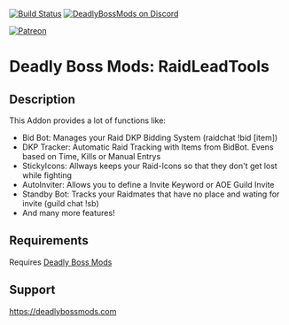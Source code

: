 [![Build Status](https://travis-ci.org/DeadlyBossMods/DBM-RaidLeaderTools.svg?branch=master)](https://travis-ci.org/DeadlyBossMods/DBM-RaidLeadTools)
[![DeadlyBossMods on Discord](https://img.shields.io/badge/discord-DeadlyBossMods-738bd7.svg?style=flat)](https://discord.gg/DeadlyBossMods) 

[![Patreon](https://media.forgecdn.net/attachments/76/25/patreon-medium-button.png)](https://www.patreon.com/deadlybossmods)

Deadly Boss Mods: RaidLeadTools
=====================

Description
-----------
This Addon provides a lot of functions like:

* Bid Bot: Manages your Raid DKP Bidding System (raidchat !bid [item])
* DKP Tracker: Automatic Raid Tracking with Items from BidBot. Evens based on Time, Kills or Manual Entrys
* StickyIcons: Allways keeps your Raid-Icons so that they don't get lost while fighting 
* AutoInviter: Allows you to define a Invite Keyword or AOE Guild Invite
* Standby Bot: Tracks your Raidmates that have no place and wating for invite (guild chat !sb)
* And many more features!

Requirements
------------
Requires [Deadly Boss Mods](https://curseforge.com/wow/addons/deadly-boss-mods)

Support
-------
https://deadlybossmods.com
